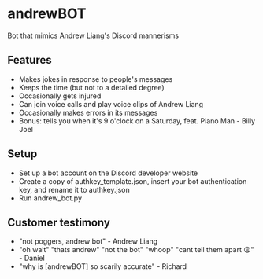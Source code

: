 # andrewBOT
Bot that mimics Andrew Liang's Discord mannerisms

## Features
- Makes jokes in response to people's messages
- Keeps the time (but not to a detailed degree)
- Occasionally gets injured
- Can join voice calls and play voice clips of Andrew Liang
- Occasionally makes errors in its messages
- Bonus: tells you when it's 9 o'clock on a Saturday, feat. Piano Man - Billy Joel

## Setup
- Set up a bot account on the Discord developer website
- Create a copy of authkey_template.json, insert your bot authentication key, and rename it to authkey.json
- Run andrew_bot.py

## Customer testimony
- "not poggers, andrew bot" - Andrew Liang
- "oh wait" "thats andrew" "not the bot" "whoop" "cant tell them apart 😩" - Daniel
- "why is [andrewBOT] so scarily accurate" - Richard
